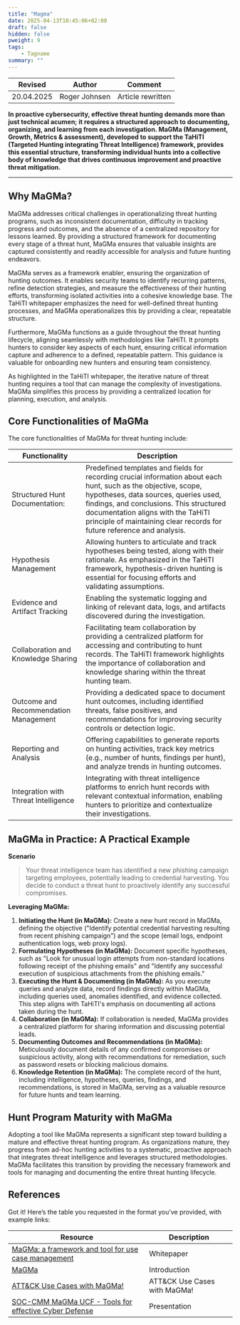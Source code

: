 ```yaml
---
title: "Magma"
date: 2025-04-13T10:45:06+02:00
draft: false
hidden: false
pweight: 9
tags:
    - Tagname
summary: ""
---
```


| Revised | Author         | Comment        |
| ------- | -------------- | -------------- |
| 20.04.2025 | Roger Johnsen  | Article rewritten  |

**In proactive cybersecurity, effective threat hunting demands more than just technical acumen; it requires a structured approach to documenting, organizing, and learning from each investigation. MaGMa (Management, Growth, Metrics & assessment), developed to support the TaHiTI (Targeted Hunting integrating Threat Intelligence) framework, provides this essential structure, transforming individual hunts into a collective body of knowledge that drives continuous improvement and proactive threat mitigation.**

---

## Why MaGMa?

MaGMa addresses critical challenges in operationalizing threat hunting programs, such as inconsistent documentation, difficulty in tracking progress and outcomes, and the absence of a centralized repository for lessons learned. By providing a structured framework for documenting every stage of a threat hunt, MaGMa ensures that valuable insights are captured consistently and readily accessible for analysis and future hunting endeavors.

MaGMa serves as a framework enabler, ensuring the organization of hunting outcomes. It enables security teams to identify recurring patterns, refine detection strategies, and measure the effectiveness of their hunting efforts, transforming isolated activities into a cohesive knowledge base. The TaHiTI whitepaper emphasizes the need for well-defined threat hunting processes, and MaGMa operationalizes this by providing a clear, repeatable structure.

Furthermore, MaGMa functions as a guide throughout the threat hunting lifecycle, aligning seamlessly with methodologies like TaHiTI. It prompts hunters to consider key aspects of each hunt, ensuring critical information capture and adherence to a defined, repeatable pattern. This guidance is valuable for onboarding new hunters and ensuring team consistency.

As highlighted in the TaHiTI whitepaper, the iterative nature of threat hunting requires a tool that can manage the complexity of investigations. MaGMa simplifies this process by providing a centralized location for planning, execution, and analysis.

## Core Functionalities of MaGMa

The core functionalities of MaGMa for threat hunting include:

| Functionality | Description |
| ------------- | ----------- |
| Structured Hunt Documentation: | Predefined templates and fields for recording crucial information about each hunt, such as the objective, scope, hypotheses, data sources, queries used, findings, and conclusions. This structured documentation aligns with the TaHiTI principle of maintaining clear records for future reference and analysis. |
| Hypothesis Management | Allowing hunters to articulate and track hypotheses being tested, along with their rationale. As emphasized in the TaHiTI framework, hypothesis-driven hunting is essential for focusing efforts and validating assumptions. |
| Evidence and Artifact Tracking | Enabling the systematic logging and linking of relevant data, logs, and artifacts discovered during the investigation. |
| Collaboration and Knowledge Sharing | Facilitating team collaboration by providing a centralized platform for accessing and contributing to hunt records. The TaHiTI framework highlights the importance of collaboration and knowledge sharing within the threat hunting team. |
| Outcome and Recommendation Management | Providing a dedicated space to document hunt outcomes, including identified threats, false positives, and recommendations for improving security controls or detection logic. |
| Reporting and Analysis | Offering capabilities to generate reports on hunting activities, track key metrics (e.g., number of hunts, findings per hunt), and analyze trends in hunting outcomes. |
| Integration with Threat Intelligence | Integrating with threat intelligence platforms to enrich hunt records with relevant contextual information, enabling hunters to prioritize and contextualize their investigations. |

## MaGMa in Practice: A Practical Example

**Scenario**

> Your threat intelligence team has identified a new phishing campaign targeting employees, potentially leading to credential harvesting. You decide to conduct a threat hunt to proactively identify any successful compromises.

**Leveraging MaGMa:**

1.  **Initiating the Hunt (in MaGMa):** Create a new hunt record in MaGMa, defining the objective ("Identify potential credential harvesting resulting from recent phishing campaign") and the scope (email logs, endpoint authentication logs, web proxy logs).
2.  **Formulating Hypotheses (in MaGMa):** Document specific hypotheses, such as "Look for unusual login attempts from non-standard locations following receipt of the phishing emails" and "Identify any successful execution of suspicious attachments from the phishing emails."
3.  **Executing the Hunt & Documenting (in MaGMa):** As you execute queries and analyze data, record findings directly within MaGMa, including queries used, anomalies identified, and evidence collected. This step aligns with TaHiTI's emphasis on documenting all actions taken during the hunt.
4.  **Collaboration (in MaGMa):** If collaboration is needed, MaGMa provides a centralized platform for sharing information and discussing potential leads.
5.  **Documenting Outcomes and Recommendations (in MaGMa):** Meticulously document details of any confirmed compromises or suspicious activity, along with recommendations for remediation, such as password resets or blocking malicious domains.
6.  **Knowledge Retention (in MaGMa):** The complete record of the hunt, including intelligence, hypotheses, queries, findings, and recommendations, is stored in MaGMa, serving as a valuable resource for future hunts and team learning.

## Hunt Program Maturity with MaGMa

Adopting a tool like MaGMa represents a significant step toward building a mature and effective threat hunting program. As organizations mature, they progress from ad-hoc hunting activities to a systematic, proactive approach that integrates threat intelligence and leverages structured methodologies. MaGMa facilitates this transition by providing the necessary framework and tools for managing and documenting the entire threat hunting lifecycle.

## References

Got it! Here’s the table you requested in the format you’ve provided, with example links:

| Resource | Description |
|---|---|
| [MaGMa: a framework and tool for use case management](https://www.betaalvereniging.nl/wp-content/uploads/FI-ISAC-use-case-framework-verkorte-versie.pdf) | Whitepaper |
| [MaGMa](https://www.betaalvereniging.nl/en/safety/magma/) | Introduction |
| [ATT&CK Use Cases with MaGMa!](https://medium.com/adarma-tech-blog/att-ck-use-cases-with-magma-3a5c83775d86) | ATT&CK Use Cases with MaGMa! |
| [SOC-CMM MaGMa UCF - Tools for effective Cyber Defense](https://www.first.org/resources/papers/amsterdam2019/2019.04.03-SOC-CMM-MaGMa-FIRST.pdf) | Presentation   |

